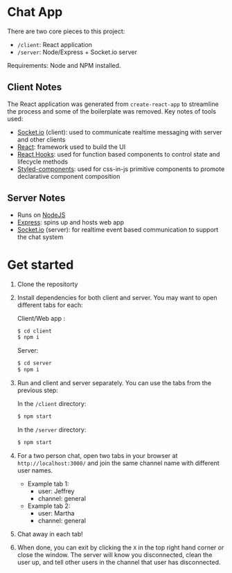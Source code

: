 # Chat App

There are two core pieces to this project:

- `/client`: React application
- `/server`: Node/Express + Socket.io server

Requirements: Node and NPM installed.

## Client Notes

The React application was generated from `create-react-app` to streamline the process and some of the boilerplate was removed. Key notes of tools used:

- [Socket.io](https://socket.io/) (client): used to communicate realtime messaging with server and other clients
- [React](https://reactjs.org/): framework used to build the UI
- [React Hooks](https://reactjs.org/docs/hooks-intro.html): used for function based components to control state and lifecycle methods
- [Styled-components](https://styled-components.com/): used for css-in-js primitive components to promote declarative component composition

## Server Notes

- Runs on [NodeJS](https://nodejs.org/en/)
- [Express](https://expressjs.com/): spins up and hosts web app
- [Socket.io](https://socket.io/) (server): for realtime event based communication to support the chat system


# Get started

1. Clone the repositorty
2. Install dependencies for both client and server. You may want to open different tabs for each:

    Client/Web app :
    ```sh
    $ cd client
    $ npm i
    ```

    Server:
    ```sh
    $ cd server
    $ npm i
    ```
3. Run and client and server separately. You can use the tabs from the previous step:

    In the `/client` directory:
    ```sh
    $ npm start
    ```

    In the `/server` directory:
    ```sh
    $ npm start
    ```
4. For a two person chat, open two tabs in your browser at `http://localhost:3000/` and join the same channel name with different user names.
    - Example tab 1:
        - user: Jeffrey
        - channel: general
    - Example tab 2:
        - user: Martha
        - channel: general
5. Chat away in each tab!
6. When done, you can exit by clicking the `X` in the top right hand corner or close the window. The server will know you disconnected, clean the user up, and tell other users in the channel that user has disconnected.

